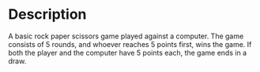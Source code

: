 # Description
A basic rock paper scissors game played against a computer. The game consists of 5 rounds, and whoever reaches 5 points first, wins the game. If both the player and the computer have 5 points each, the game ends in a draw.
